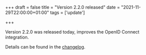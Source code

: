 +++
draft = false
title = "Version 2.2.0 released"
date = "2021-11-29T22:00:00+01:00"
tags = ['update']

+++

Version 2.2.0 was released today, improves the OpenID Connect integration.

Details can be found in the [changelog](https://docs.helfertool.org/releases/changelog.html#changelog-2-2-0).

<!--more-->
